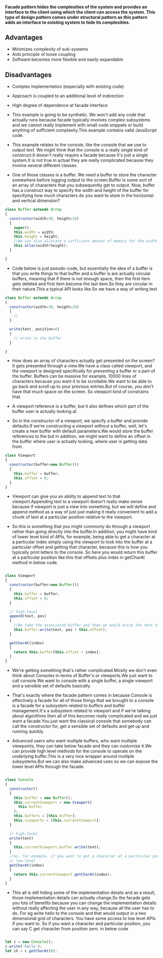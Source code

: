 #### Facade pattern hides the complexities of the system and provides an interface to the client using which the client can access the system. This type of design pattern comes under structural pattern as this pattern adds an interface to existing system to hide its complexities.

## Advantages

- Minimizes complexity of sub-systems
- Aids principle of loose coupling
- Software becomes more flexible and easily expandable

## Disadvantages

- Complex implementation (especially with existing code)
- Approach is coupled to an additional level of indirection
- High degree of dependence at facade interface

- This example is going to be synthetic. We won't add any code that actually runs because facade typically involves complex subsystems and we cannot really implement with small code snippets or build anything of sufficient complexity.This example contains valid JavaScript code.

- This example relates to the console, like the console that we use to output text. We might think that the console is a really single kind of construct.It doesn't really require a facade because it's just a single system.It is not true in actual they are really complicated because they involve several different classes.

- One of those classes is a buffer. We need a buffer to store the character somewhere before logging output to the screen.Buffer is some sort of an array of characters that you subsequently get to output. Now, buffer has a construct way to specify the width and height of the buffer for specifying how much characters do you want to store in the horizontal and vertical dimension?

```Javascript
class Buffer extends Array
{
  constructor(width=30, height=20)
  {
    super();
    this.width = width;
    this.height = height;
    //We can also allocate a sufficient amount of memory for the width and the height specified here.
    this.alloc(width*height);
  }

}

```

- Code below is just pseudo-code, but essentially the idea of a buffer is that you write things to that buffer and a buffer is are actually circular buffers, meaning that if there is not enough space, then the first item gets deleted and first item become the last item.So they are circular in their nature.This a typical API looks like.So we have a way of writing text

```Javascript
class Buffer extends Array
{
  constructor(width=30, height=20)
  {
    //
  }

  write(text, position=0)
  {
    // write to the buffer
  }

}

```

- How does an array of characters actually get presented on the screen? It gets presented through a view.We have a class called viewport, and the viewport is designed specifically for presenting a buffer or a part of the buffer.
  Buffers can be massive for example, 10000 lines of characters because you want it to be scrollable.We want to be able to go back and scroll up to your previous entries.But of course, you don't have that much space on the screen.
  So viewport kind of constrains that.

- A viewport reference is a buffer, but it also defines which part of the buffer user is actually looking at.

- So in the constructor of a viewport, we specify a buffer and provide defaults.If we're constructing a viewport without a buffer, well, let's create a new buffer with default parameters.We would store the buffer references to the but in addition, we might want to define an offset in the buffer where user is actually looking, where user is getting data from.

```Javascript
class Viewport
{
  constructor(buffer=new Buffer())
  {
    this.buffer = buffer;
    this.offset = 0;
  }
}
```

- Viewport can give you an ability to append text to that viewport.Appending text to a viewport doesn't really make sense because if viewport is just a view into something, but we will define and append method as a way of just just making it really convenient to add a chunk of text at a particular position relative to the viewport.

- So this is something that you might commonly do through a viewport rather than going directly into the buffer.In addition, you might have kind of lower level kind of APIs, for example, being able to get a character at a particular index simply using the viewport to look into the buffer at a particular offset and getting that character, because this is how you typically print letters to the console. So here you would return this buffer at a particular position like this that offsets plus index in getCharAt method in below code.

```Javascript

class Viewport
{
  constructor(buffer=new Buffer())
  {
    this.buffer = buffer;
    this.offset = 0;
  }

  // high-level
  append(text, pos)
  {
    //We take the associated buffer and then we would write the text to that buffer and the position would be the position provided, plus the offset of the original viewport.
    this.buffer.write(text, pos + this.offset);
  }

  getCharAt(index)
  {
    return this.buffer[this.offset + index];
  }
}
```

- We're getting something that's rather complicated.Mostly we don't even think about Consoles in terms of Buffer's or viewports.We just want to call console.We want to console with a single buffer, a single viewport and a sensible set of defaults basically.

- That's exactly where the facade pattern comes in because Console is effectively a facade for all of those things that we brought to a console is a facade for a subsystem related to buffers and buffer management.It's a subsystem related to viewport and if we're talking about algorithms then all of this becomes really complicated
  and we just want a facade.You just want the classical console that somebody can call the constructor for, get a sensible set of defaults and get up and running quickly.

- Advanced users who want multiple buffers, who want multiple viewpoints, they can take below facade and they can customize it.We can provide high level methods for the console to operate on the underlying buffer.This is a very nice wrapper around multiple subsystems.But we can also make advanced uses so we can expose the lower level APIs through the facade.

```Javascript

class Console
{
  constructor()
  {
    this.buffer = new Buffer();
    this.currentViewport = new Viewport(
      this.buffer
    );
    this.buffers = [this.buffer];
    this.viewports = [this.currentViewport];
  }

  // high-level
  write(text)
  {
    this.currentViewport.buffer.write(text);
  }
  //So, for example, if you want to get a character at a particular position, we can expose that as well through this method for a power user where you would return this current viewport and once again, you would call get Char at at a particular index.
  // low-level
  getCharAt(index)
  {
    return this.currentViewport.getCharAt(index);
  }
}
```

- This all is still hiding some of the implementation details and as a result, those implementation details can actually change.So the facade gets you lots of benefits because you can change the implementation details without really affecting the user in any way, because all the user has to do. For eg write hello to the console and that would output in a two dimensional grid of characters. You have some access to low level APIs if you want to. So if you want a character and particular position, you can say C get character from position zero. in below code

```Javascript

let c = new Console();
c.write('hello');
let ch = c.getCharAt(0);

```

